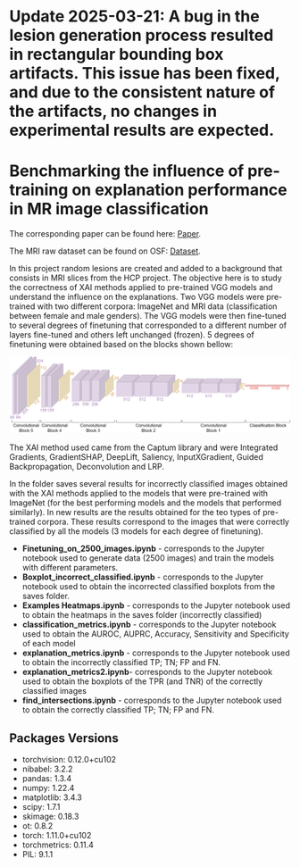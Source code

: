# Update 2025-03-21: A bug in the lesion generation process resulted in rectangular bounding box artifacts. This issue has been fixed, and due to the consistent nature of the artifacts, no changes in experimental results are expected.
# Benchmarking the influence of pre-training on explanation performance in MR image classification

The corresponding paper can be found here: [Paper](https://doi.org/10.3389/frai.2024.1330919).

The MRI raw dataset can be found on OSF: [Dataset](https://www.doi.org/10.17605/OSF.IO/XNWAJ).


In this project random lesions are created and added to a background that consists in MRI slices from the HCP project.
The objective here is to study the correctness of XAI methods applied to pre-trained VGG models and understand the influence on the explanations. 
Two VGG models were pre-trained with two different corpora: ImageNet and MRI data (classification between female and male genders).
The VGG models were then fine-tuned to several degrees of finetuning that corresponded to a different number of layers fine-tuned and others left unchanged (frozen). 5 degrees of finetuning were obtained based on the blocks shown bellow:

![alt text](https://github.com/Marta54/Pretrain_XAI_gt/blob/main/VGG%20architecture.png)

The XAI method used came from the Captum library and were Integrated Gradients, GradientSHAP, DeepLift, Saliency, InputXGradient, Guided Backpropagation, Deconvolution and LRP.

In the folder saves several results for incorrectly classified images obtained with the XAI methods applied to the models that were pre-trained with ImageNet (for the best performing models and the models that performed similarly).
In new results are the results obtained for the teo types of pre-trained corpora. These results correspond to the images that were correctly classified by all the models (3 models for each degree of finetuning).

+ **Finetuning_on_2500_images.ipynb** - corresponds to the Jupyter notebook used to generate data (2500 images) and train the models with different parameters. 
+ **Boxplot_incorrect_classified.ipynb** - corresponds to the Jupyter notebook used to obtain the incorrected classified boxplots from the saves folder.
+ **Examples Heatmaps.ipynb** - corresponds to the Jupyter notebook used to obtain the heatmaps in the saves folder (incorrectly classified)
+ **classification_metrics.ipynb** - corresponds to the Jupyter notebook used to obtain the AUROC, AUPRC, Accuracy, Sensitivity and Specificity of each model
+ **explanation_metrics.ipynb** -  corresponds to the Jupyter notebook used to obtain the incorrectly classified TP; TN; FP and FN.
+ **explanation_metrics2.ipynb**-  corresponds to the Jupyter notebook used to obtain the boxplots of the TPR (and TNR) of the correctly classified images
+ **find_intersections.ipynb** -  corresponds to the Jupyter notebook used to obtain the correctly classified TP; TN; FP and FN.

## Packages Versions
+ torchvision: 0.12.0+cu102
+ nibabel: 3.2.2
+ pandas: 1.3.4
+ numpy: 1.22.4
+ matplotlib: 3.4.3
+ scipy: 1.7.1
+ skimage: 0.18.3
+ ot: 0.8.2
+ torch: 1.11.0+cu102
+ torchmetrics: 0.11.4
+ PIL: 9.1.1
